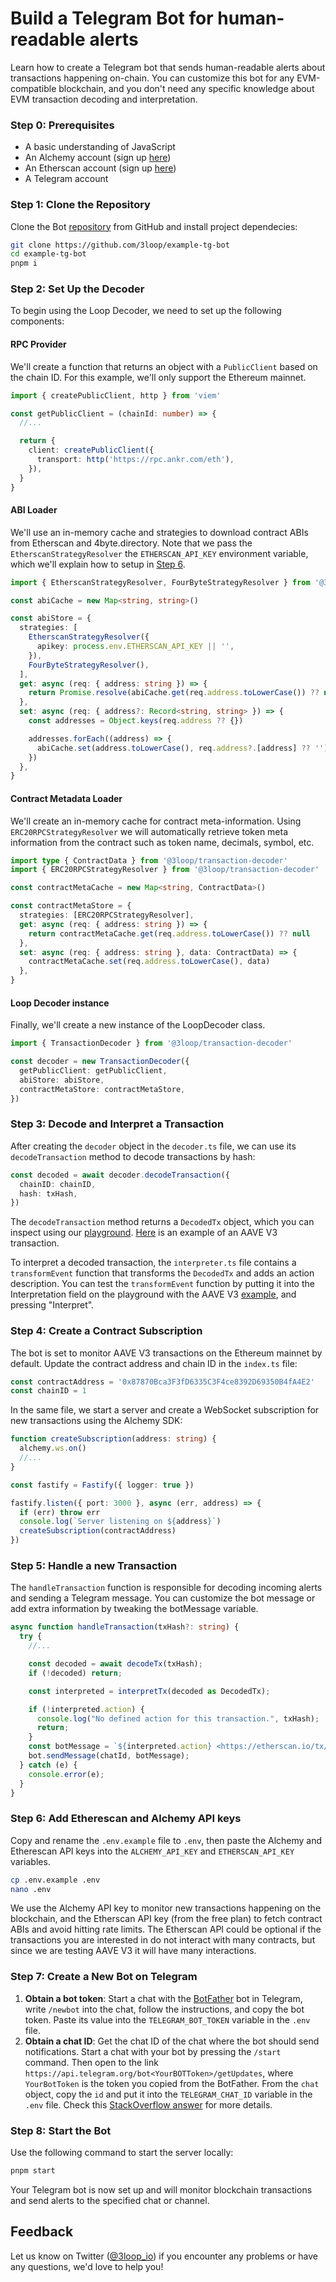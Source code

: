 # Build a Telegram Bot for human-readable alerts

Learn how to create a Telegram bot that sends human-readable alerts about transactions happening on-chain. You can customize this bot for any EVM-compatible blockchain, and you don't need any specific knowledge about EVM transaction decoding and interpretation.

### Step 0: Prerequisites

- A basic understanding of JavaScript
- An Alchemy account (sign up [here](https://www.alchemy.com/))
- An Etherscan account (sign up [here](https://etherscan.io/register))
- A Telegram account

### Step 1: Clone the Repository

Clone the Bot [repository](https://github.com/3loop/example-tg-bot) from GitHub and install project dependecies:

```bash
git clone https://github.com/3loop/example-tg-bot
cd example-tg-bot
pnpm i
```

### Step 2: Set Up the Decoder

To begin using the Loop Decoder, we need to set up the following components:

#### RPC Provider

We'll create a function that returns an object with a `PublicClient` based on the chain ID. For this example, we'll only support the Ethereum mainnet.

```ts
import { createPublicClient, http } from 'viem'

const getPublicClient = (chainId: number) => {
  //...

  return {
    client: createPublicClient({
      transport: http('https://rpc.ankr.com/eth'),
    }),
  }
}
```

#### ABI Loader

We'll use an in-memory cache and strategies to download contract ABIs from Etherscan and 4byte.directory. Note that we pass the `EtherscanStrategyResolver` the `ETHERSCAN_API_KEY` environment variable, which we'll explain how to setup in [Step 6](#step-6-add-etherescan-and-alchemy-api-keys).

```ts
import { EtherscanStrategyResolver, FourByteStrategyResolver } from '@3loop/transaction-decoder'

const abiCache = new Map<string, string>()

const abiStore = {
  strategies: [
    EtherscanStrategyResolver({
      apikey: process.env.ETHERSCAN_API_KEY || '',
    }),
    FourByteStrategyResolver(),
  ],
  get: async (req: { address: string }) => {
    return Promise.resolve(abiCache.get(req.address.toLowerCase()) ?? null)
  },
  set: async (req: { address?: Record<string, string> }) => {
    const addresses = Object.keys(req.address ?? {})

    addresses.forEach((address) => {
      abiCache.set(address.toLowerCase(), req.address?.[address] ?? '')
    })
  },
}
```

#### Contract Metadata Loader

We'll create an in-memory cache for contract meta-information. Using `ERC20RPCStrategyResolver` we will automatically retrieve token meta information from the contract such as token name, decimals, symbol, etc.


```ts
import type { ContractData } from '@3loop/transaction-decoder'
import { ERC20RPCStrategyResolver } from '@3loop/transaction-decoder'

const contractMetaCache = new Map<string, ContractData>()

const contractMetaStore = {
  strategies: [ERC20RPCStrategyResolver],
  get: async (req: { address: string }) => {
    return contractMetaCache.get(req.address.toLowerCase()) ?? null
  },
  set: async (req: { address: string }, data: ContractData) => {
    contractMetaCache.set(req.address.toLowerCase(), data)
  },
}
```

#### Loop Decoder instance

Finally, we'll create a new instance of the LoopDecoder class.

```ts
import { TransactionDecoder } from '@3loop/transaction-decoder'

const decoder = new TransactionDecoder({
  getPublicClient: getPublicClient,
  abiStore: abiStore,
  contractMetaStore: contractMetaStore,
})
```

### Step 3: Decode and Interpret a Transaction

After creating the `decoder` object in the `decoder.ts` file, we can use its `decodeTransaction` method to decode transactions by hash:

```ts
const decoded = await decoder.decodeTransaction({
  chainID: chainID,
  hash: txHash,
})
```

The `decodeTransaction` method returns a `DecodedTx` object, which you can inspect using our [playground](https://loop-decoder-web.vercel.app/). [Here](https://loop-decoder-web.vercel.app/tx/1/0xb8a923541802ea5017ddccd2c1047dd16ce22048630c1c619b19fdb799b690dd) is an example of an AAVE V3 transaction.

To interpret a decoded transaction, the `interpreter.ts` file contains a `transformEvent` function that transforms the `DecodedTx` and adds an action description. You can test the `transformEvent` function by putting it into the Interpretation field on the playground with the AAVE V3 [example](https://loop-decoder-web.vercel.app/tx/1/0xb8a923541802ea5017ddccd2c1047dd16ce22048630c1c619b19fdb799b690dd), and pressing "Interpret".

### Step 4: Create a Contract Subscription

The bot is set to monitor AAVE V3 transactions on the Ethereum mainnet by default. Update the contract address and chain ID in the `index.ts` file:

```ts
const contractAddress = '0x87870Bca3F3fD6335C3F4ce8392D69350B4fA4E2'
const chainID = 1
```

In the same file, we start a server and create a WebSocket subscription for new transactions using the Alchemy SDK:

```ts
function createSubscription(address: string) {
  alchemy.ws.on()
  //...
}

const fastify = Fastify({ logger: true })

fastify.listen({ port: 3000 }, async (err, address) => {
  if (err) throw err
  console.log(`Server listening on ${address}`)
  createSubscription(contractAddress)
})
```

### Step 5: Handle a new Transaction

The `handleTransaction` function is responsible for decoding incoming alerts and sending a Telegram message. You can customize the bot message or add extra information by tweaking the botMessage variable.

```ts
async function handleTransaction(txHash?: string) {
  try {
    //...

    const decoded = await decodeTx(txHash);
    if (!decoded) return;

    const interpreted = interpretTx(decoded as DecodedTx);

    if (!interpreted.action) {
      console.log("No defined action for this transaction.", txHash);
      return;
    }
    const botMessage = `${interpreted.action} <https://etherscan.io/tx/${txHash}`>;
    bot.sendMessage(chatId, botMessage);
  } catch (e) {
    console.error(e);
  }
}

```

### Step 6: Add Etherescan and Alchemy API keys

Copy and rename the `.env.example` file to `.env`, then paste the Alchemy and Etherescan API keys into the `ALCHEMY_API_KEY` and `ETHERSCAN_API_KEY` variables.

```bash
cp .env.example .env
nano .env
```

We use the Alchemy API key to monitor new transactions happening on the blockchain, and the Etherscan API key (from the free plan) to fetch contract ABIs and avoid hitting rate limits. The Etherscan API could be optional if the transactions you are interested in do not interact with many contracts, but since we are testing AAVE V3 it will have many interactions.

### Step 7: Create a New Bot on Telegram

1. **Obtain a bot token**: Start a chat with the [BotFather](https://t.me/BotFather) bot in Telegram, write `/newbot` into the chat, follow the instructions, and copy the bot token. Paste its value into the `TELEGRAM_BOT_TOKEN` variable in the `.env` file.
2. **Obtain a chat ID**: Get the chat ID of the chat where the bot should send notifications. Start a chat with your bot by pressing the `/start` command. Then open to the link `https://api.telegram.org/bot<YourBOTToken>/getUpdates`, where `YourBotToken` is the token you copied from the BotFather. From the `chat` object, copy the `id` and put it into the `TELEGRAM_CHAT_ID` variable in the `.env` file. Check this [StackOverflow answer](https://stackoverflow.com/a/32572159) for more details.

### Step 8: Start the Bot

Use the following command to start the server locally:

```bash
pnpm start
```

Your Telegram bot is now set up and will monitor blockchain transactions and send alerts to the specified chat or channel.

## Feedback

Let us know on Twitter ([@3loop_io](twitter.com/3loop_io)) if you encounter any problems or have any questions, we'd love to help you!
